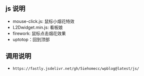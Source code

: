 ## js 说明
- mouse-click.js: 鼠标小烟花特效
- L2Dwidget.min.js: 看板娘
- firework: 鼠标点击烟花效果
- uptotop：回到顶部

## 调用说明
- `https://fastly.jsdelivr.net/gh/5iehomecc/wpblog@latest/js/`
